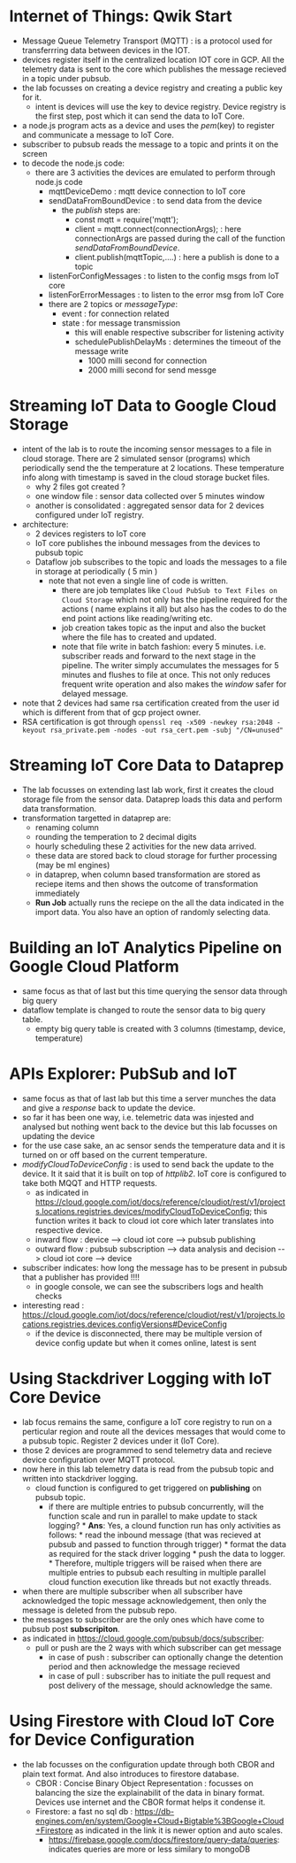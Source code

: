 # Internet of Things: Qwik Start
* Message Queue Telemetry Transport (MQTT) : is a protocol used for transferrring data between devices in the IOT.
* devices register itself in the centralized location IOT core in GCP. All the telemetry data is sent to the core which publishes the message recieved in a topic under pubsub.
* the lab focusses on creating a device registry and creating a public key for it.
  * intent is devices will use the key to device registry. Device registry is the first step, post which it can send the data to IoT Core.
* a node.js program acts as a device and uses the *pem*(key) to register and communicate a message to IoT Core.
* subscriber to pubsub reads the message to a topic and prints it on the screen
* to decode the node.js code:
  * there are 3 activities the devices are emulated to perform through node.js code
    * mqttDeviceDemo : mqtt device connection to IoT core
    * sendDataFromBoundDevice : to send data from the device
      * the *publish* steps are:
         * const mqtt = require('mqtt');
         * client = mqtt.connect(connectionArgs); : here connectionArgs are passed during the call of the function *sendDataFromBoundDevice*.
         * client.publish(mqttTopic,....) : here a publish is done to a topic 
    * listenForConfigMessages : to listen to the config msgs from IoT core
    * listenForErrorMessages : to listen to the error msg from IoT Core
    * there are 2 topics or *messageType*:
      * event : for connection related
      * state : for message transmission
         * this will enable respective subscriber for listening activity
         * schedulePublishDelayMs : determines the timeout of the message write
            * 1000 milli second for connection 
            * 2000 milli second for send messge 

# Streaming IoT Data to Google Cloud Storage
* intent of the lab is to route the incoming sensor messages to a file in cloud storage. There are 2 simulated sensor (programs) which periodically send the the temperature at 2 locations. These temperature info along with timestamp is saved in the cloud storage bucket files.
   * why 2 files got created ?  
    * one window file : sensor data collected over 5 minutes window
    * another is consolidated : aggregated sensor data for 2 devices configured under IoT registry.
* architecture:
  * 2 devices registers to IoT core
  * IoT core publishes the inbound messages from the devices to pubsub topic
  * Dataflow job subscribes to the topic and loads the messages to a file in storage at periodically ( 5 min )
    * note that not even a single line of code is written.
      * there are job templates like  ```Cloud PubSub to Text Files on Cloud Storage``` which not only has the pipeline required for the actions ( name explains it all) but also has the codes to do the end point actions like reading/writing etc.
      * job creation takes topic as the input and also the bucket where the file has to created and updated.
      * note that file write in batch fashion: every 5 minutes. i.e. subscriber reads and forward to the next stage in the pipeline. The writer simply accumulates the messages for 5 minutes and flushes to file at once. This not only reduces frequent write operation and also makes the *window* safer for delayed message.
* note that 2 devices had same rsa certification created from the user id which is different from that of gcp project owner.
 * RSA certification is got through 
   ```openssl req -x509 -newkey rsa:2048 -keyout rsa_private.pem -nodes -out rsa_cert.pem -subj "/CN=unused"```
# Streaming IoT Core Data to Dataprep
* The lab focusses on extending last lab work, first it creates the cloud storage file from the sensor data. Dataprep loads this data and perform data transformation.
* transformation targetted in dataprep are:
  * renaming column
  * rounding the temperation to 2 decimal digits
  * hourly scheduling these 2 activities for the new data arrived.
  * these data are stored back to cloud storage for further processing (may be ml engines)
  * in dataprep, when column based transformation are stored as reciepe items and then shows the outcome of transformation immediately
  * **Run Job** actually runs the reciepe on the all the data indicated in the import data. You also have an option of randomly selecting data.

# Building an IoT Analytics Pipeline on Google Cloud Platform
* same focus as that of last but this time querying the sensor data through big query
* dataflow template is changed to route the sensor data to big query table.
  * empty big query table is created with 3 columns (timestamp, device, temperature)
  
# APIs Explorer: PubSub and IoT
* same focus as that of last lab but this time a server munches the data and give a *response* back to update the device.
* so far it has been one way, i.e. telemetric data was injested and analysed but nothing went back to the device but this lab focusses on updating the device
* for the use case sake, an ac sensor sends the temperature data and it is turned on or off based on the current temperature.
* *modifyCloudToDeviceConfig* : is used to send back the update to the device. It it said that it is built on top of *httplib2*. IoT core is configured to take both MQQT and HTTP requests.
  * as indicated in https://cloud.google.com/iot/docs/reference/cloudiot/rest/v1/projects.locations.registries.devices/modifyCloudToDeviceConfig; this function writes it back to cloud iot core which later translates into respective device.
  * inward flow : device --> cloud iot core --> pubsub publishing
  * outward flow : pubsub subscription --> data analysis and decision --> cloud iot core --> device
* subscriber indicates: how long the message has to be present in pubsub that a publisher has provided !!!!
  * in google console,  we can see the subscribers logs and health checks
* interesting read : https://cloud.google.com/iot/docs/reference/cloudiot/rest/v1/projects.locations.registries.devices.configVersions#DeviceConfig
  * if the device is disconnected, there may be multiple version of device config update but when it comes online, latest is sent 

# Using Stackdriver Logging with IoT Core Device
* lab focus remains the same, configure a IoT core registry to run on a perticular region and route all the devices messages that would come to a pubsub topic. Register 2 devices under it (IoT Core). 
* those 2 devices are programmed to send telemetry data and recieve device configuration over MQTT protocol.
* now here in this lab telemetry data is read from the pubsub topic and written into stackdriver logging. 
  * cloud function is configured to get triggered on **publishing** on pubsub topic. 
     * if there are multiple entries to pubsub concurrently, will the function scale and run in parallel to make update to stack logging?
           * **Ans**: Yes, a clound function run has only activities as follows:
             * read the inbound message (that was recieved at pubsub and passed to function through trigger)
             * format the data as required for the stack driver logging
             * push the data to logger.
           * Therefore, multiple triggers will be raised when there are multiple entries to pubsub each resulting in multiple parallel cloud function execution like threads but not exactly threads. 
* when there are multiple subscriber when all subscriber have acknowledged the topic message acknowledgement, then only the message is deleted from the pubsub repo.
* the messages to subscriber are the only ones which have come to pubsub post **subscripiton**.
* as indicated in https://cloud.google.com/pubsub/docs/subscriber:
   * pull or push are the 2 ways with which subscriber can get message
     * in case of push : subscriber can optionally change the detention period and then acknowledge the message recieved
     * in case of pull : subscriber has to initiate the pull request and post delivery of the message, should acknowledge the same.

# Using Firestore with Cloud IoT Core for Device Configuration
* the lab focusses on the configuration update through both CBOR and plain text format. And also introduces to firestore database.
  * CBOR : Concise Binary Object Representation : focusses on balancing the size the explainabilit of the data in binary format. Devices use internet and the CBOR format helps it condense it. 
  * Firestore: a fast no sql db : https://db-engines.com/en/system/Google+Cloud+Bigtable%3BGoogle+Cloud+Firestore as indicated in the link it is newer option and auto scales.
       * https://firebase.google.com/docs/firestore/query-data/queries: indicates queries are more or less similary to mongoDB
       
  
